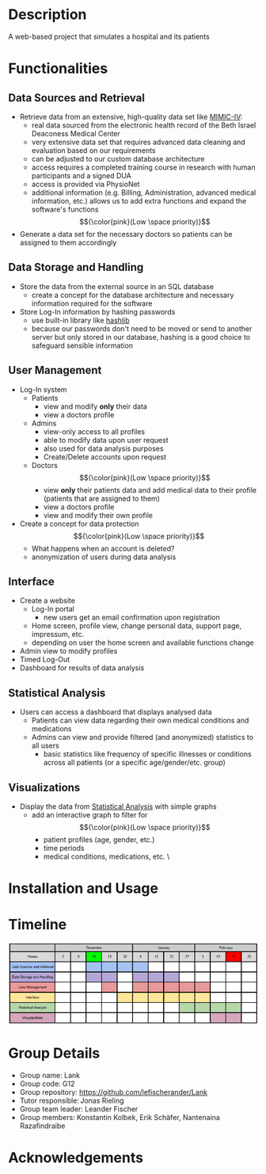# Description
A web-based project that simulates a hospital and its patients

# Functionalities

## Data Sources and Retrieval
- Retrieve data from an extensive, high-quality data set like [MIMIC-IV](https://www.nature.com/articles/s41597-022-01899-x):
  - real data sourced from the electronic health record of the Beth Israel Deaconess Medical Center
  - very extensive data set that requires advanced data cleaning and evaluation based on our requirements
  - can be adjusted to our custom database architecture
  - access requires a completed training course in research with human participants and a signed DUA
  - access is provided via PhysioNet
  - additional information (e.g. Billing, Administration, advanced medical information, etc.) allows us to add extra functions and expand the software's functions $${\color{pink}(Low \space priority)}$$
- Generate a data set for the necessary doctors so patients can be assigned to them accordingly

## Data Storage and Handling
- Store the data from the external source in an SQL database
  - create a concept for the database architecture and necessary information required for the software
- Store Log-In information by hashing passwords
  - use built-in library like [hashlib](https://docs.python.org/3/library/hashlib.html)
  - because our passwords don't need to be moved or send to another server but only stored in our database, hashing is a good choice to safeguard sensible information

## User Management
- Log-In system
  - Patients
    - view and modify **only** their data
    - view a doctors profile
  - Admins
    - view-only access to all profiles
    - able to modify data upon user request
    - also used for data analysis purposes
    - Create/Delete accounts upon request
  - Doctors $${\color{pink}(Low \space priority)}$$
    - view **only** their patients data and add medical data to their profile (patients that are assigned to them)
    - view a doctors profile
    - view and modify their own profile
- Create a concept for data protection $${\color{pink}(Low \space priority)}$$
  - What happens when an account is deleted? 
  - anonymization of users during data analysis
  
## Interface
- Create a website
  - Log-In portal
    - new users get an email confirmation upon registration
  - Home screen, profile view, change personal data, support page, impressum, etc.
  - depending on user the home screen and available functions change
- Admin view to modify profiles
- Timed Log-Out
- Dashboard for results of data analysis
 
## Statistical Analysis
- Users can access a dashboard that displays analysed data
  - Patients can view data regarding their own medical conditions and medications
  - Admins can view and provide filtered (and anonymized) statistics to all users
    - basic statistics like frequency of specific illnesses or conditions across all patients (or a specific age/gender/etc. group)

## Visualizations
- Display the data from [Statistical Analysis](#statistical_analysis) with simple graphs
  - add an interactive graph to filter for $${\color{pink}(Low \space priority)}$$
    - patient profiles (age, gender, etc.)
    - time periods
    - medical conditions, medications, etc. \

# Installation and Usage

# Timeline
![screenshot](Timeline.png)
# Group Details

- Group name: Lank
- Group code: G12
- Group repository: https://github.com/lefischerander/Lank
- Tutor responsible: Jonas Rieling
- Group team leader: Leander Fischer
- Group members: Konstantin Kolbek, Erik Schäfer, Nantenaina Razafindraibe

# Acknowledgements
